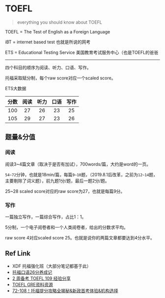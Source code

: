 # TOEFL

> everything you should know about TOEFL

TOEFL = The Test of English as a Foreign Language

iBT = internet based test 也就是所说的网考

ETS = Educational Testing Service 美国教育考试服务中心（也是TOEFL的爸爸

---

四个科目的顺序为阅读、听力、口语、写作。

托福采取赋分制，每个raw score对应一个scaled score。

ETS大数据

| 分数 | 阅读 | 听力 | 口语 | 写作 |
| :--: | :--: | :--: | :--: | :--: |
| 100  |  27  |  26  |  23  |  25  |
| 105  |  29  |  27  |  23  |  26  |



## 题量&分值

### 阅读

阅读3~4篇文章（取决于是否有加试），700words/篇，大约是word的一页。

`54~72`分钟，也就是18min/篇，每篇`9~10`题，（2019.8.1后改革，之前为`12~14`题，主要剔除了词义题），前九题1分/题，最后一题2分/题。

25~28 scaled score对应的raw score为27，也就是每篇9分。

### 写作

一篇独立写作，一篇综合写作，占比1：1。

5分制，一个电子阅卷者和一个人类阅卷者，给出的分数求平均。

raw score 4对应scaled score 25。也就是说你的两篇文章都要达到4分水平。

## Ref Link

- XDF 托福强化班（大部分笔记都基于此）
- [托福口语26分养成记](https://shuiyuan.sjtu.edu.cn/t/topic/3321)
- [2 周备考 TOEFL 109 经验分享](https://shuiyuan.sjtu.edu.cn/t/topic/16229)
- [TOEFL GRE资料资源](https://jackwire.github.io)
- [72-108！托福提分攻略全揭秘&新政首考体验&机构选择](https://github.com/Jackwire/Jackwire.github.io/blob/master/files/sugestions/toefl1.md)

